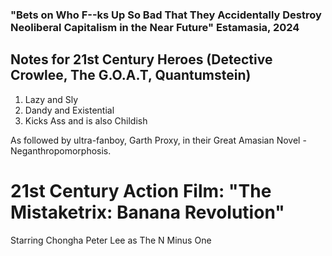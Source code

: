 






### "Bets on Who F--ks Up So Bad That They Accidentally Destroy Neoliberal Capitalism in the Near Future" Estamasia, 2024






## Notes for 21st Century Heroes (Detective Crowlee, The G.O.A.T, Quantumstein)

1. Lazy and Sly
2. Dandy and Existential
3. Kicks Ass and is also Childish

As followed by ultra-fanboy, Garth Proxy, in their Great Amasian Novel - Neganthropomorphosis.








# 21st Century Action Film: "The Mistaketrix: Banana Revolution"

Starring Chongha Peter Lee as The N Minus One









